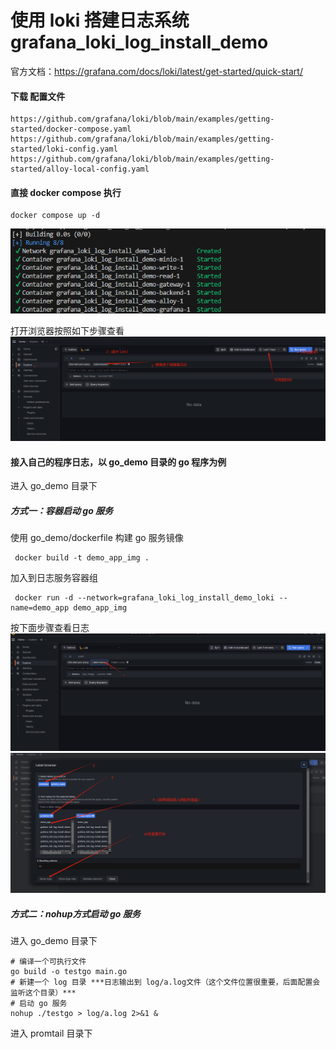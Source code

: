 # 使用 loki 搭建日志系统 grafana_loki_log_install_demo

官方文档：https://grafana.com/docs/loki/latest/get-started/quick-start/

#### 下载 配置文件
```
https://github.com/grafana/loki/blob/main/examples/getting-started/docker-compose.yaml
https://github.com/grafana/loki/blob/main/examples/getting-started/loki-config.yaml
https://github.com/grafana/loki/blob/main/examples/getting-started/alloy-local-config.yaml

```
#### 直接 docker compose 执行

```
docker compose up -d
```
![Alt text](image.png)

打开浏览器按照如下步骤查看
![Alt text](sm1.jpg)


#### 接入自己的程序日志，以 go_demo 目录的 go 程序为例

进入 go_demo 目录下

##### 方式一：容器启动 go 服务

使用 go_demo/dockerfile 构建 go 服务镜像
```
 docker build -t demo_app_img .

```
加入到日志服务容器组
```
 docker run -d --network=grafana_loki_log_install_demo_loki --name=demo_app demo_app_img
```
按下面步骤查看日志
![Alt text](sm2.jpg)
![Alt text](sm3.jpg)

##### 方式二：nohup方式启动 go 服务

进入 go_demo 目录下

```
# 编译一个可执行文件
go build -o testgo main.go
# 新建一个 log 目录 ***日志输出到 log/a.log文件（这个文件位置很重要，后面配置会监听这个目录）***
# 启动 go 服务
nohup ./testgo > log/a.log 2>&1 &
```

进入 promtail 目录下




